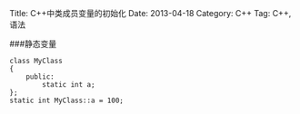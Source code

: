 Title: C++中类成员变量的初始化
Date: 2013-04-18
Category: C++
Tag: C++, 语法

###静态变量


	class MyClass
	{
		public:
			static int a;
	};
	static int MyClass::a = 100;
